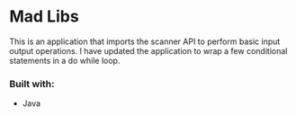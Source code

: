 # Mad Libs
This is an application that imports the scanner API to perform basic input output operations. I have updated the application to wrap a few conditional statements in a do while loop. 

### Built with:
* Java